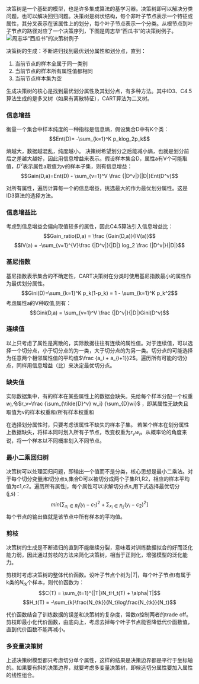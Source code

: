 决策树是一个基础的模型，也是许多集成算法的基学习器。决策树即可以解决分类问题，也可以解决回归问题。决策树是树状结构，每个非叶子节点表示一个特征或属性，其分叉表示在该属性上的划分，每个叶子节点表示一个分类。从根节点到叶子节点的路径对应了一个决策序列，下图是周志华“西瓜书”的决策树例子。
![周志华“西瓜书”的决策树例子](https://pic3.zhimg.com/80/v2-39d109b46ea4f34d5efbf67edc11d57d_hd.jpg)

决策树的生成：不断递归找到最优划分属性和划分点，直到：

1. 当前节点的样本全属于同一类别
2. 当前节点的样本所有属性值都相同
3. 当前节点样本集为空

生成决策树的核心是找到最优划分属性及其划分点，有多种方法。其中ID3、C4.5算法生成的是多叉树（如果有离散特征），CART算法为二叉树。

### 信息增益
衡量一个集合中样本纯度的一种指标是信息熵，假设集合D中有K个类：
$$Ent(D)= -\sum_{k=1}^K p_klog_2p_k$$

熵越大，数据越混乱，纯度越小。
决策树希望划分之后能减小熵，也就是划分前后之差越大越好，因此用信息增益来表示。假设样本集合D，属性a有V个可能取值，$D^v$表示属性a取值为v的样本子集，则有信息增益：
$$Gain(D,a)=Ent(D) - \sum_{v=1}^V \frac {|D^v|}{|D|}Ent(D^v)$$

对所有属性，遍历计算每一个的信息增益，挑选最大的作为最优划分属性。这是ID3算法的选择方法。

### 信息增益比
考虑到信息增益会偏向取值较多的属性，因此C4.5算法引入信息增益比：
$$Gain_ratio(D,a) = \frac {Gain(D,a)}{IV(a)}$$
$$IV(a) = -\sum_{v=1}^{V}\frac {|D^v|}{|D|} log_2 \frac {|D^v|}{|D|}$$

### 基尼指数
基尼指数表示集合的不确定性，CART决策树在分类时使用基尼指数最小的属性作为最优划分属性。
$$Gini(D)=\sum_{k=1}^K p_k(1-p_k) = 1 - \sum_{k=1}^K p_k^2$$
考虑属性a的V种取值,则有：
$$Gini(D,a) = \sum_{v=1}^V \frac {|D^v|}{|D|}Gini(D^v)$$

### 连续值
以上只考虑了属性是离散的，实际数据往往有连续的属性值。对于连续值，可以选择一个切分点，小于切分点的为一类，大于切分点的为另一类。切分点的可能选择为任意两个相邻属性值的平均值$\frac {a_i + a_{i+1}}2$。遍历所有可能的切分点，同样用信息增益（比）来决定最优切分点。

### 缺失值
实际数据集中，有的样本在某些属性上的数据会缺失。先给每个样本分配一个权重$w_i$,令$r_v=\frac {\sum_{\tilde{D}^v} w_i} {\sum_{D}wi}$ ，即某属性无缺失且取值为v的样本权重和/所有样本权重和

在选择划分属性时，只要考虑该属性不缺失的样本子集。
若某个样本在划分属性上数据缺失，将样本同时划入所有子节点，改变权重为$r_vw_i$。从概率论的角度来说，将一个样本以不同概率划入不同节点。

### 最小二乘回归树
决策树可以处理回归问题，即输出一个值而不是分类，核心思想是最小二乘法。对于每个切分变量j和切分点s,集合D可以被切分成两个子集R1,R2，相应的样本平均值为c1,c2。遍历所有属性j，每个属性可以求解切分点s,用下式选择最优切分(j,s)：
$$min[\sum_{x_i\in R_1}(y_i-c_1)^2 + \sum_{x_i\in R_2}(y_i-c_2)^2]$$
每个节点的输出值就是该节点中所有样本的平均值。



### 剪枝
决策树的生成是不断递归的直到不能继续分裂，意味着对训练数据拟合的好而泛化能力弱，因此通过剪枝的方法来简化决策树，相当于正则化，增强模型的泛化能力。

剪枝时考虑决策树的整体代价函数。设叶子节点个树为$|T|$，每个叶子节点t有属于k类的$N_{tk}$个样本，则代价函数为：
$$C(T) = \sum_{t=1}^{|T|}N_tH_t(T) + \alpha|T|$$
$$H_t(T) = -\sum_{k}\frac{N_{tk}}{N_t}log\frac{N_{tk}}{N_t}$$

代价函数结合了训练数据的误差和决策树的复杂度，常数$\alpha$控制两者的trade off。
剪枝即最小化代价函数，由底向上，考虑去掉每个叶子节点能否降低代价函数值，直到代价函数不能再减小。

### 多变量决策树
上述决策树模型都只考虑切分单个属性，这样的结果是决策边界都是平行于坐标轴的。如果要有斜的决策边界，就要考虑多变量决策树，即候选切分属性要加入属性的线性组合。
